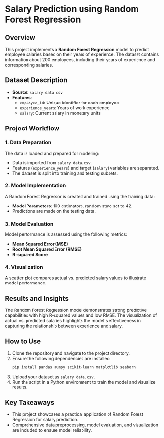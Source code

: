 # Salary Prediction using Random Forest Regression

## Overview
This project implements a **Random Forest Regression** model to predict employee salaries based on their years of experience. The dataset contains information about 200 employees, including their years of experience and corresponding salaries.

## Dataset Description
- **Source**: `salary data.csv`
- **Features**:
  - `employee_id`: Unique identifier for each employee
  - `experience_years`: Years of work experience
  - `salary`: Current salary in monetary units

## Project Workflow

### 1. Data Preparation
The data is loaded and prepared for modeling:
- Data is imported from `salary data.csv`.
- Features (`experience_years`) and target (`salary`) variables are separated.
- The dataset is split into training and testing subsets.

### 2. Model Implementation
A Random Forest Regressor is created and trained using the training data:
- **Model Parameters**: 100 estimators, random state set to 42.
- Predictions are made on the testing data.

### 3. Model Evaluation
Model performance is assessed using the following metrics:
- **Mean Squared Error (MSE)**
- **Root Mean Squared Error (RMSE)**
- **R-squared Score**

### 4. Visualization
A scatter plot compares actual vs. predicted salary values to illustrate model performance.

## Results and Insights
The Random Forest Regression model demonstrates strong predictive capabilities with high R-squared values and low RMSE. The visualization of actual vs. predicted salaries highlights the model's effectiveness in capturing the relationship between experience and salary.

## How to Use
1. Clone the repository and navigate to the project directory.
2. Ensure the following dependencies are installed:
   ```bash
   pip install pandas numpy scikit-learn matplotlib seaborn
   ```
3. Upload your dataset as `salary data.csv`.
4. Run the script in a Python environment to train the model and visualize results.

## Key Takeaways
- This project showcases a practical application of Random Forest Regression for salary prediction.
- Comprehensive data preprocessing, model evaluation, and visualization are included to ensure model reliability.
